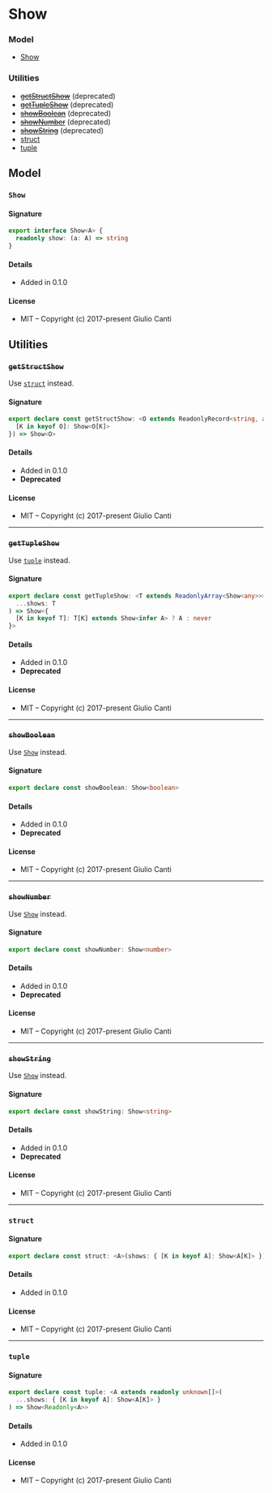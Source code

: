 
# Show







### Model

* [Show](#show)

### Utilities

* ~~[getStructShow](#getstructshow)~~ (deprecated)
* ~~[getTupleShow](#gettupleshow)~~ (deprecated)
* ~~[showBoolean](#showboolean)~~ (deprecated)
* ~~[showNumber](#shownumber)~~ (deprecated)
* ~~[showString](#showstring)~~ (deprecated)
* [struct](#struct)
* [tuple](#tuple)

## Model


### `Show`




#### Signature

```typescript
export interface Show<A> {
  readonly show: (a: A) => string
}
```

#### Details

* Added in 0.1.0


#### License

* MIT – Copyright (c) 2017-present Giulio Canti

## Utilities


### ~~`getStructShow`~~

Use [`struct`](#struct) instead.




#### Signature

```typescript
export declare const getStructShow: <O extends ReadonlyRecord<string, any>>(shows: {
  [K in keyof O]: Show<O[K]>
}) => Show<O>
```

#### Details

* Added in 0.1.0
* **Deprecated**


#### License

* MIT – Copyright (c) 2017-present Giulio Canti

---


### ~~`getTupleShow`~~

Use [`tuple`](#tuple) instead.




#### Signature

```typescript
export declare const getTupleShow: <T extends ReadonlyArray<Show<any>>>(
  ...shows: T
) => Show<{
  [K in keyof T]: T[K] extends Show<infer A> ? A : never
}>
```

#### Details

* Added in 0.1.0
* **Deprecated**


#### License

* MIT – Copyright (c) 2017-present Giulio Canti

---


### ~~`showBoolean`~~

Use [`Show`](./boolean#show) instead.




#### Signature

```typescript
export declare const showBoolean: Show<boolean>
```

#### Details

* Added in 0.1.0
* **Deprecated**


#### License

* MIT – Copyright (c) 2017-present Giulio Canti

---


### ~~`showNumber`~~

Use [`Show`](./number#show) instead.




#### Signature

```typescript
export declare const showNumber: Show<number>
```

#### Details

* Added in 0.1.0
* **Deprecated**


#### License

* MIT – Copyright (c) 2017-present Giulio Canti

---


### ~~`showString`~~

Use [`Show`](./string#show) instead.




#### Signature

```typescript
export declare const showString: Show<string>
```

#### Details

* Added in 0.1.0
* **Deprecated**


#### License

* MIT – Copyright (c) 2017-present Giulio Canti

---


### `struct`




#### Signature

```typescript
export declare const struct: <A>(shows: { [K in keyof A]: Show<A[K]> }) => Show<{ readonly [K_1 in keyof A]: A[K_1] }>
```

#### Details

* Added in 0.1.0


#### License

* MIT – Copyright (c) 2017-present Giulio Canti

---


### `tuple`




#### Signature

```typescript
export declare const tuple: <A extends readonly unknown[]>(
  ...shows: { [K in keyof A]: Show<A[K]> }
) => Show<Readonly<A>>
```

#### Details

* Added in 0.1.0


#### License

* MIT – Copyright (c) 2017-present Giulio Canti